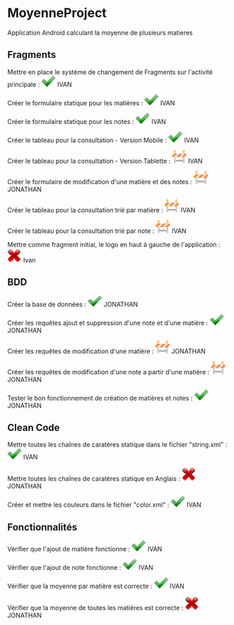 # MoyenneProject
Application Android calculant la moyenne de plusieurs matieres


## Fragments

Mettre en place le système de changement de Fragments sur l'activité principale : ![alt text][logook]  IVAN

Créer le formulaire statique pour les matières : ![alt text][logook]  IVAN

Créer le formulaire statique pour les notes : ![alt text][logook]  IVAN

Créer le tableau pour la consultation - Version Mobile : ![alt text][logook]  IVAN

Créer le tableau pour la consultation - Version Tablette : ![alt text][logokook]  IVAN

Créer le formulaire de modification d'une matière et des notes : ![alt text][logokook]  JONATHAN

Créer le tableau pour la consultation trié par matière : ![alt text][logokook]  IVAN

Créer le tableau pour la consultation trié par note : ![alt text][logokook]  IVAN

Mettre comme fragment initial, le logo en haut à gauche de l'application : ![alt text][logoko] Ivan

## BDD

Créer la base de données : ![alt text][logook]  JONATHAN

Créer les requêtes ajout et suppression d'une note et d'une matière : ![alt text][logook]  JONATHAN

Créer les requêtes de modification d'une matière : ![alt text][logokook]   JONATHAN

Créer les requêtes de modification d'une note a partir d'une matière : ![alt text][logokook]   JONATHAN

Tester le bon fonctionnement de création de matières et notes : ![alt text][logook]   JONATHAN

## Clean Code

Mettre toutes les chaînes de caratères statique dans le fichier "string.xml" : ![alt text][logook] IVAN

Mettre toutes les chaînes de caratères statique en Anglais : ![alt text][logoko] JONATHAN

Créer et mettre les couleurs dans le fichier "color.xml" : ![alt text][logook] IVAN

## Fonctionnalités

Vérifier que l'ajout de matière fonctionne : ![alt text][logook]  IVAN

Vérifier que l'ajout de note fonctionne : ![alt text][logook]  IVAN

Vérifier que la moyenne par matière est correcte : ![alt text][logook]  IVAN

Vérifier que la moyenne de toutes les matières est correcte : ![alt text][logoko]   JONATHAN


[logoko]:https://github.com/izyj/MoyenneProject/blob/master/doc/ko.png "KO"
[logook]:https://github.com/izyj/MoyenneProject/blob/master/doc/ok.png "OK"
[logokook]:https://github.com/izyj/MoyenneProject/blob/master/doc/okko.png "EN CONSTRUCTION"
